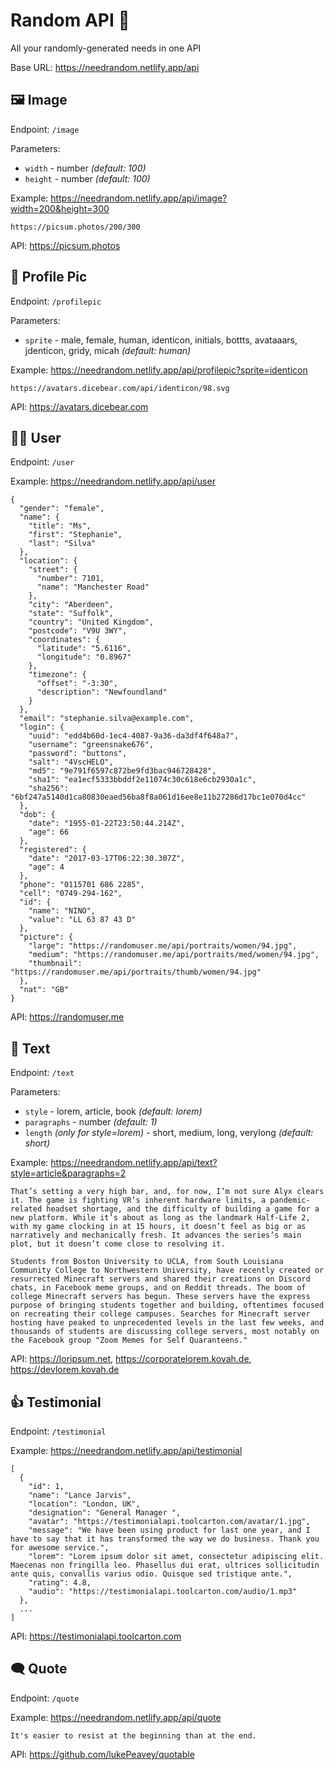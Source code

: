 # Random API 🎲

All your randomly-generated needs in one API

Base URL: https://needrandom.netlify.app/api

## 🖼 Image

Endpoint: `/image`

Parameters:

- `width` - number *(default: 100)*
- `height` - number *(default: 100)*

Example: https://needrandom.netlify.app/api/image?width=200&height=300
```
https://picsum.photos/200/300
```

API: https://picsum.photos

## 🤳 Profile Pic

Endpoint: `/profilepic`

Parameters:

- `sprite` - male, female, human, identicon, initials, bottts, avataaars, jdenticon, gridy, micah *(default: human)*

Example: https://needrandom.netlify.app/api/profilepic?sprite=identicon
```
https://avatars.dicebear.com/api/identicon/98.svg
```

API: https://avatars.dicebear.com

## 👨‍🦲 User

Endpoint: `/user`

Example: https://needrandom.netlify.app/api/user

```
{
  "gender": "female",
  "name": {
    "title": "Ms",
    "first": "Stephanie",
    "last": "Silva"
  },
  "location": {
    "street": {
      "number": 7101,
      "name": "Manchester Road"
    },
    "city": "Aberdeen",
    "state": "Suffolk",
    "country": "United Kingdom",
    "postcode": "V9U 3WY",
    "coordinates": {
      "latitude": "5.6116",
      "longitude": "0.8967"
    },
    "timezone": {
      "offset": "-3:30",
      "description": "Newfoundland"
    }
  },
  "email": "stephanie.silva@example.com",
  "login": {
    "uuid": "edd4b60d-1ec4-4087-9a36-da3df4f648a7",
    "username": "greensnake676",
    "password": "buttons",
    "salt": "4VscHELO",
    "md5": "9e791f6597c872be9fd3bac946728428",
    "sha1": "ea1ecf5333bbddf2e11074c30c618e6cb2930a1c",
    "sha256": "6bf247a5140d1ca80830eaed56ba8f8a061d16ee8e11b27286d17bc1e070d4cc"
  },
  "dob": {
    "date": "1955-01-22T23:50:44.214Z",
    "age": 66
  },
  "registered": {
    "date": "2017-03-17T06:22:30.307Z",
    "age": 4
  },
  "phone": "0115701 686 2285",
  "cell": "0749-294-162",
  "id": {
    "name": "NINO",
    "value": "LL 63 87 43 D"
  },
  "picture": {
    "large": "https://randomuser.me/api/portraits/women/94.jpg",
    "medium": "https://randomuser.me/api/portraits/med/women/94.jpg",
    "thumbnail": "https://randomuser.me/api/portraits/thumb/women/94.jpg"
  },
  "nat": "GB"
}
```

API: https://randomuser.me

## 📃 Text

Endpoint: `/text`

Parameters:

- `style` - lorem, article, book *(default: lorem)*
- `paragraphs` - number *(default: 1)*
- `length` *(only for style=lorem)* - short, medium, long, verylong *(default: short)*

Example: https://needrandom.netlify.app/api/text?style=article&paragraphs=2
```
That’s setting a very high bar, and, for now, I’m not sure Alyx clears it. The game is fighting VR’s inherent hardware limits, a pandemic-related headset shortage, and the difficulty of building a game for a new platform. While it’s about as long as the landmark Half-Life 2, with my game clocking in at 15 hours, it doesn’t feel as big or as narratively and mechanically fresh. It advances the series’s main plot, but it doesn’t come close to resolving it.

Students from Boston University to UCLA, from South Louisiana Community College to Northwestern University, have recently created or resurrected Minecraft servers and shared their creations on Discord chats, in Facebook meme groups, and on Reddit threads. The boom of college Minecraft servers has begun. These servers have the express purpose of bringing students together and building, oftentimes focused on recreating their college campuses. Searches for Minecraft server hosting have peaked to unprecedented levels in the last few weeks, and thousands of students are discussing college servers, most notably on the Facebook group "Zoom Memes for Self Quaranteens."
```

API: https://loripsum.net, https://corporatelorem.kovah.de, https://devlorem.kovah.de

## 👍 Testimonial

Endpoint: `/testimonial`

Example: https://needrandom.netlify.app/api/testimonial
```
[
  {
    "id": 1,
    "name": "Lance Jarvis",
    "location": "London, UK",
    "designation": "General Manager ",
    "avatar": "https://testimonialapi.toolcarton.com/avatar/1.jpg",
    "message": "We have been using product for last one year, and I have to say that it has transformed the way we do business. Thank you for awesome service.",
    "lorem": "Lorem ipsum dolor sit amet, consectetur adipiscing elit. Maecenas non fringilla leo. Phasellus dui erat, ultrices sollicitudin ante quis, convallis varius odio. Quisque sed tristique ante.",
    "rating": 4.8,
    "audio": "https://testimonialapi.toolcarton.com/audio/1.mp3"
  },
  ...
]
```

API: https://testimonialapi.toolcarton.com

## 🗨 Quote

Endpoint: `/quote`

Example: https://needrandom.netlify.app/api/quote
```
It's easier to resist at the beginning than at the end.
```

API: https://github.com/lukePeavey/quotable
